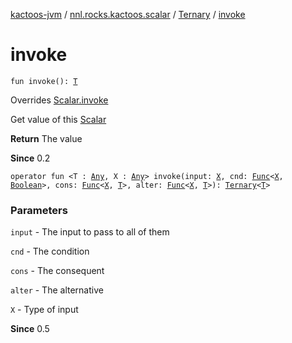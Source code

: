 [kactoos-jvm](../../index.md) / [nnl.rocks.kactoos.scalar](../index.md) / [Ternary](index.md) / [invoke](./invoke.md)

# invoke

`fun invoke(): `[`T`](index.md#T)

Overrides [Scalar.invoke](../../nnl.rocks.kactoos/-scalar/invoke.md)

Get value of this [Scalar](../../nnl.rocks.kactoos/-scalar/index.md)

**Return**
The value

**Since**
0.2

`operator fun <T : `[`Any`](https://kotlinlang.org/api/latest/jvm/stdlib/kotlin/-any/index.html)`, X : `[`Any`](https://kotlinlang.org/api/latest/jvm/stdlib/kotlin/-any/index.html)`> invoke(input: `[`X`](invoke.md#X)`, cnd: `[`Func`](../../nnl.rocks.kactoos/-func/index.md)`<`[`X`](invoke.md#X)`, `[`Boolean`](https://kotlinlang.org/api/latest/jvm/stdlib/kotlin/-boolean/index.html)`>, cons: `[`Func`](../../nnl.rocks.kactoos/-func/index.md)`<`[`X`](invoke.md#X)`, `[`T`](invoke.md#T)`>, alter: `[`Func`](../../nnl.rocks.kactoos/-func/index.md)`<`[`X`](invoke.md#X)`, `[`T`](invoke.md#T)`>): `[`Ternary`](index.md)`<`[`T`](invoke.md#T)`>`

### Parameters

`input` - The input to pass to all of them

`cnd` - The condition

`cons` - The consequent

`alter` - The alternative

`X` - Type of input

**Since**
0.5

